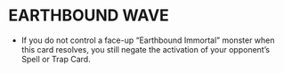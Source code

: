
# EARTHBOUND WAVE

*   If you do not control a face-up “Earthbound Immortal” monster when this card resolves, you still negate the activation of your opponent’s Spell or Trap Card.

  